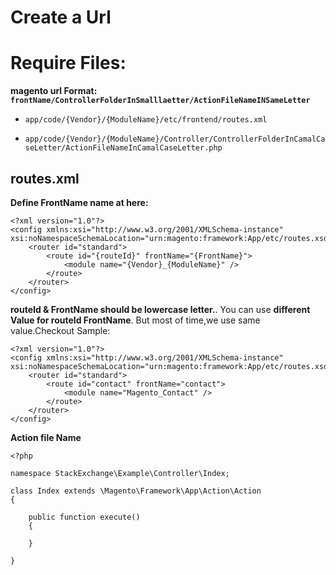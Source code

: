 # Create a Url

# Require Files:


**magento url Format: `frontName/ControllerFolderInSmalllaetter/ActionFileNameINSameLetter`**


- `app/code/{Vendor}/{ModuleName}/etc/frontend/routes.xml`

- `app/code/{Vendor}/{ModuleName}/Controller/ControllerFolderInCamalCaseLetter/ActionFileNameInCamalCaseLetter.php`
## routes.xml
**Define FrontName name at here:**

```
<?xml version="1.0"?>
<config xmlns:xsi="http://www.w3.org/2001/XMLSchema-instance" xsi:noNamespaceSchemaLocation="urn:magento:framework:App/etc/routes.xsd">
    <router id="standard">
        <route id="{routeId}" frontName="{FrontName}">
            <module name="{Vendor}_{ModuleName}" />
        </route>
    </router>
</config>
```
**routeId & FrontName should be lowercase letter.**. You can use **different Value for routeId FrontName**.
But most of time,we use same value.Checkout Sample:

```
<?xml version="1.0"?>
<config xmlns:xsi="http://www.w3.org/2001/XMLSchema-instance" xsi:noNamespaceSchemaLocation="urn:magento:framework:App/etc/routes.xsd">
    <router id="standard">
        <route id="contact" frontName="contact">
            <module name="Magento_Contact" />
        </route>
    </router>
</config>
````
**Action file Name**

```
<?php

namespace StackExchange\Example\Controller\Index;

class Index extends \Magento\Framework\App\Action\Action
{
    
    public function execute() 
    {
        
    }

}
```

